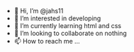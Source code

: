 - 👋 Hi, I’m @jahs11
- 👀 I’m interested in developing
- 🌱 I’m currently learning html and css
- 💞️ I’m looking to collaborate on nothing
- 📫 How to reach me ...

<!---
jash11/jash11 is a ✨ special ✨ repository because its `README.md` (this file) appears on your GitHub profile.
You can click the Preview link to take a look at your changes.
--->
